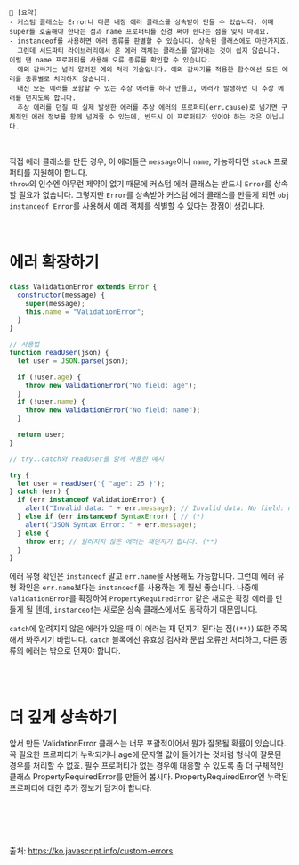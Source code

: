 ```
📍 [요약]
- 커스텀 클래스는 Error나 다른 내장 에러 클래스를 상속받아 만들 수 있습니다. 이때 super를 호출해야 한다는 점과 name 프로퍼티를 신경 써야 한다는 점을 잊지 마세요.
- instanceof를 사용하면 에러 종류를 판별할 수 있습니다. 상속된 클래스에도 마찬가지죠. 
  그런데 서드파티 라이브러리에서 온 에러 객체는 클래스를 알아내는 것이 쉽지 않습니다. 이럴 땐 name 프로퍼티를 사용해 오류 종류를 확인할 수 있습니다.
- 예외 감싸기는 널리 알려진 예외 처리 기술입니다. 예외 감싸기를 적용한 함수에선 모든 에러를 종류별로 처리하지 않습니다. 
  대신 모든 에러를 포함할 수 있는 추상 에러를 하나 만들고, 에러가 발생하면 이 추상 에러를 던지도록 합니다. 
  추상 에러를 던질 때 실제 발생한 에러를 추상 에러의 프로퍼티(err.cause)로 넘기면 구체적인 에러 정보를 함께 넘겨줄 수 있는데, 반드시 이 프로퍼티가 있어야 하는 것은 아닙니다.
```
<br/>

직접 에러 클래스를 만든 경우, 이 에러들은 `message`이나 `name`, 가능하다면 `stack` 프로퍼티를 지원해야 합니다.    
`throw`의 인수엔 아무런 제약이 없기 때문에 커스텀 에러 클래스는 반드시 `Error`를 상속할 필요가 없습니다. 그렇지만 `Error`를 상속받아 커스텀 에러 클래스를 만들게 되면 `obj instanceof Error`를 사용해서 에러 객체를 식별할 수 있다는 장점이 생깁니다. 

<br/>

# 에러 확장하기
```js
class ValidationError extends Error {
  constructor(message) {
    super(message);
    this.name = "ValidationError";
  }
}

// 사용법
function readUser(json) {
  let user = JSON.parse(json);

  if (!user.age) {
    throw new ValidationError("No field: age");
  }
  if (!user.name) {
    throw new ValidationError("No field: name");
  }

  return user;
}

// try..catch와 readUser를 함께 사용한 예시

try {
  let user = readUser('{ "age": 25 }');
} catch (err) {
  if (err instanceof ValidationError) {
    alert("Invalid data: " + err.message); // Invalid data: No field: name
  } else if (err instanceof SyntaxError) { // (*)
    alert("JSON Syntax Error: " + err.message);
  } else {
    throw err; // 알려지지 않은 에러는 재던지기 합니다. (**)
  }
}
```
에러 유형 확인은 `instanceof` 말고 `err.name`을 사용해도 가능합니다.
그런데 에러 유형 확인은 `err.name`보다는 `instanceof`를 사용하는 게 훨씬 좋습니다. 나중에 `ValidationError`를 확장하여 `PropertyRequiredError` 같은 새로운 확장 에러를 만들게 될 텐데, `instanceof`는 새로운 상속 클래스에서도 동작하기 때문입니다.

`catch`에 알려지지 않은 에러가 있을 때 이 에러는 재 던지기 된다는 점(`(**)`) 또한 주목해서 봐주시기 바랍니다. `catch` 블록에선 유효성 검사와 문법 오류만 처리하고, 다른 종류의 에러는 밖으로 던져야 합니다.


<br/><br/>

# 더 깊게 상속하기
앞서 만든 ValidationError 클래스는 너무 포괄적이어서 뭔가 잘못될 확률이 있습니다. 
꼭 필요한 프로퍼티가 누락되거나 age에 문자열 값이 들어가는 것처럼 형식이 잘못된 경우를 처리할 수 없죠. 
필수 프로퍼티가 없는 경우에 대응할 수 있도록 좀 더 구체적인 클래스 PropertyRequiredError를 만들어 봅시다. 
PropertyRequiredError엔 누락된 프로퍼티에 대한 추가 정보가 담겨야 합니다.
```js

```


<br/><br/><br/>

출처: https://ko.javascript.info/custom-errors
